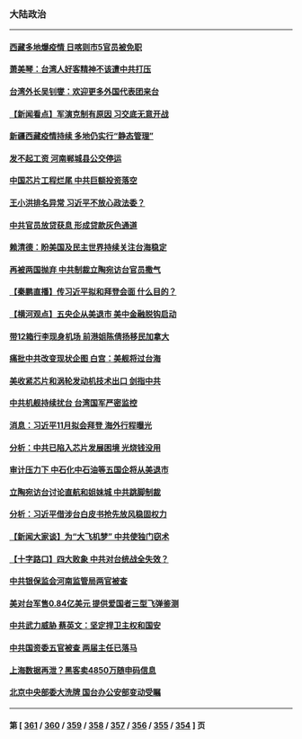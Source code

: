 ### 大陆政治
---
#### [西藏多地爆疫情 日喀则市5官员被免职](../../pages/ncid277/n13801767.md) 
#### [萧美琴：台湾人好客精神不该遭中共打压](../../pages/ncid277/n13801733.md) 
#### [台湾外长吴钊燮：欢迎更多外国代表团来台](../../pages/ncid277/n13801684.md) 
#### [【新闻看点】军演克制有原因 习交底无意开战](../../pages/ncid277/n13801419.md) 
#### [新疆西藏疫情持续 多地仍实行“静态管理”](../../pages/ncid277/n13801663.md) 
#### [发不起工资 河南郸城县公交停运](../../pages/ncid277/n13801528.md) 
#### [中国芯片工程烂尾 中共巨额投资落空](../../pages/ncid277/n13801643.md) 
#### [王小洪排名异常 习近平不放心政法委？](../../pages/ncid277/n13801445.md) 
#### [中共官员放贷获息 形成贷款灰色通道](../../pages/ncid277/n13801619.md) 
#### [赖清德：盼美国及民主世界持续关注台海稳定](../../pages/ncid277/n13801549.md) 
#### [再被两国抛弃 中共制裁立陶宛访台官员撒气](../../pages/ncid277/n13801476.md) 
#### [【秦鹏直播】传习近平拟和拜登会面 什么目的？](../../pages/ncid277/n13801410.md) 
#### [【横河观点】五央企从美退市 美中金融脱钩启动](../../pages/ncid277/n13801413.md) 
#### [带12箱行李现身机场 前港姐陈倩扬移民加拿大](../../pages/ncid277/n13801357.md) 
#### [痛批中共改变现状企图 白宫：美舰将过台海](../../pages/ncid277/n13801374.md) 
#### [美收紧芯片和涡轮发动机技术出口 剑指中共](../../pages/ncid277/n13801362.md) 
#### [中共机舰持续扰台 台湾国军严密监控](../../pages/ncid277/n13801168.md) 
#### [消息：习近平11月拟会拜登 海外行程曝光](../../pages/ncid277/n13801224.md) 
#### [分析：中共已陷入芯片发展困境 光烧钱没用](../../pages/ncid277/n13800612.md) 
#### [审计压力下 中石化中石油等五国企将从美退市](../../pages/ncid277/n13801151.md) 
#### [立陶宛访台讨论直航和姐妹城 中共跳脚制裁](../../pages/ncid277/n13801195.md) 
#### [分析：习近平借涉台白皮书抢先放风稳固权力](../../pages/ncid277/n13801110.md) 
#### [【新闻大家谈】为“大飞机梦” 中共使独门窃术](../../pages/ncid277/n13801121.md) 
#### [【十字路口】四大败象 中共对台统战全失效？](../../pages/ncid277/n13800353.md) 
#### [中共银保监会河南监管局两官被查](../../pages/ncid277/n13801009.md) 
#### [美对台军售0.84亿美元 提供爱国者三型飞弹鉴测](../../pages/ncid277/n13800983.md) 
#### [中共武力威胁 蔡英文：坚定捍卫主权和国安](../../pages/ncid277/n13801048.md) 
#### [中共国资委五官被查 两届主任已落马](../../pages/ncid277/n13801041.md) 
#### [上海数据再泄？黑客卖4850万随申码信息](../../pages/ncid277/n13800999.md) 
#### [北京中央部委大洗牌 国台办公安部变动受瞩](../../pages/ncid277/n13800869.md) 

---
#### 第 [ [361](./361.md) / [360](./360.md) / [359](./359.md) / [358](./358.md) / [357](./357.md) / [356](./356.md) / [355](./355.md) / [354](./354.md) ] 页
